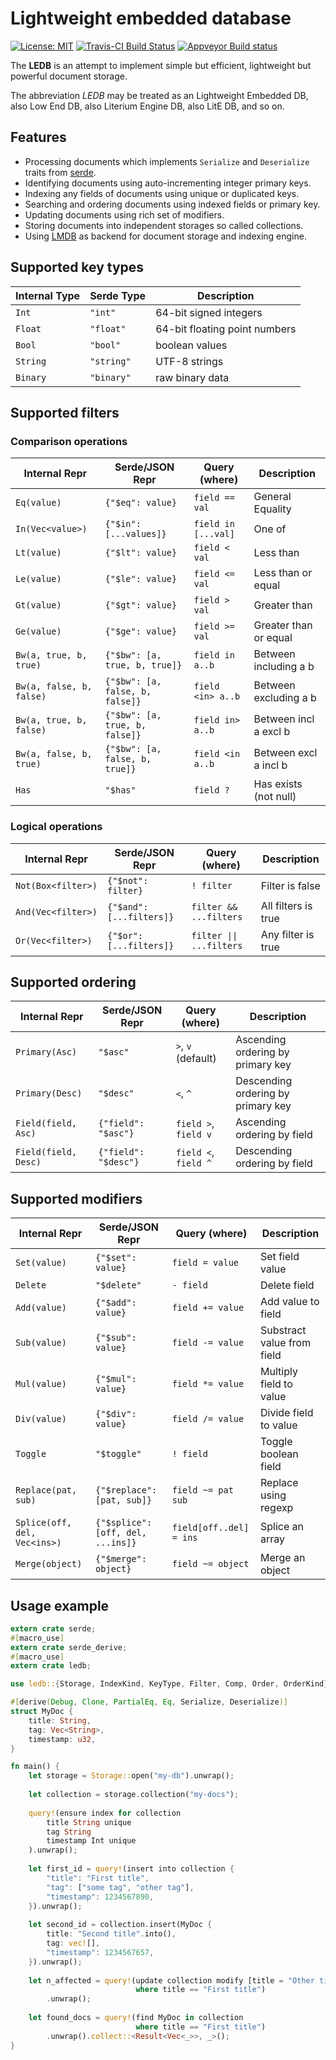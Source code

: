 # Lightweight embedded database

[![License: MIT](https://img.shields.io/badge/License-MIT-brightgreen.svg)](https://opensource.org/licenses/MIT)
[![Travis-CI Build Status](https://travis-ci.org/katyo/ledb.svg?branch=master)](https://travis-ci.org/katyo/ledb)
[![Appveyor Build status](https://ci.appveyor.com/api/projects/status/1wrmhivii22emfxg)](https://ci.appveyor.com/project/katyo/ledb)

The **LEDB** is an attempt to implement simple but efficient, lightweight but powerful document storage.

The abbreviation *LEDB* may be treated as an Lightweight Embedded DB, also Low End DB, also Literium Engine DB, also LitE DB, and so on.

## Features

* Processing documents which implements `Serialize` and `Deserialize` traits from [serde](https://serde.rs/).
* Identifying documents using auto-incrementing integer primary keys.
* Indexing any fields of documents using unique or duplicated keys.
* Searching and ordering documents using indexed fields or primary key.
* Updating documents using rich set of modifiers.
* Storing documents into independent storages so called collections.
* Using [LMDB](https://en.wikipedia.org/wiki/Lightning_Memory-Mapped_Database) as backend for document storage and indexing engine.

## Supported key types

| Internal Type | Serde Type | Description                   |
| ------------- | ---------  | -----------                   |
| `Int`         | `"int"`    | 64-bit signed integers        |
| `Float`       | `"float"`  | 64-bit floating point numbers |
| `Bool`        | `"bool"`   | boolean values                |
| `String`      | `"string"` | UTF-8 strings                 |
| `Binary`      | `"binary"` | raw binary data               |

## Supported filters

### Comparison operations

| Internal Repr            | Serde/JSON Repr                 | Query (where)       | Description           |
| -------------            | ---------------                 | -------------       | -----------           |
| `Eq(value)`              | `{"$eq": value}`                | `field == val`      | General Equality      |
| `In(Vec<value>)`         | `{"$in": [...values]}`          | `field in [...val]` | One of                |
| `Lt(value)`              | `{"$lt": value}`                | `field < val`       | Less than             |
| `Le(value)`              | `{"$le": value}`                | `field <= val`      | Less than or equal    |
| `Gt(value)`              | `{"$gt": value}`                | `field > val`       | Greater than          |
| `Ge(value)`              | `{"$ge": value}`                | `field >= val`      | Greater than or equal |
| `Bw(a, true, b, true)`   | `{"$bw": [a, true, b, true]}`   | `field in a..b`     | Between including a b |
| `Bw(a, false, b, false)` | `{"$bw": [a, false, b, false]}` | `field <in> a..b`   | Between excluding a b |
| `Bw(a, true, b, false)`  | `{"$bw": [a, true, b, false]}`  | `field in> a..b`    | Between incl a excl b |
| `Bw(a, false, b, true)`  | `{"$bw": [a, false, b, true]}`  | `field <in a..b`    | Between excl a incl b |
| `Has`                    | `"$has"`                        | `field ?`           | Has exists (not null) |

### Logical operations

| Internal Repr      | Serde/JSON Repr          | Query (where)            | Description         |
| -------------      | ---------------          | -------------            | -----------         |
| `Not(Box<filter>)` | `{"$not": filter}`       | `! filter`               | Filter is false     |
| `And(Vec<filter>)` | `{"$and": [...filters]}` | `filter && ...filters`   | All filters is true |
| `Or(Vec<filter>)`  | `{"$or": [...filters]}`  | `filter \|\| ...filters` | Any filter is true  |

## Supported ordering

| Internal Repr        | Serde/JSON Repr      | Query (where)        | Description                        |
| -------------        | ---------------      | -------------        | -----------                        |
| `Primary(Asc)`       | `"$asc"`             | `>`, `v` (default)   | Ascending ordering by primary key  |
| `Primary(Desc)`      | `"$desc"`            | `<`, `^`             | Descending ordering by primary key |
| `Field(field, Asc)`  | `{"field": "$asc"}`  | `field >`, `field v` | Ascending ordering by field        |
| `Field(field, Desc)` | `{"field": "$desc"}` | `field <`, `field ^` | Descending ordering by field       |

## Supported modifiers

| Internal Repr                | Serde/JSON Repr                   | Query (where)           | Description                |
| -------------                | ---------------                   | -------------           | -----------                |
| `Set(value)`                 | `{"$set": value}`                 | `field = value`         | Set field value            |
| `Delete`                     | `"$delete"`                       | `- field`               | Delete field               |
| `Add(value)`                 | `{"$add": value}`                 | `field += value`        | Add value to field         |
| `Sub(value)`                 | `{"$sub": value}`                 | `field -= value`        | Substract value from field |
| `Mul(value)`                 | `{"$mul": value}`                 | `field *= value`        | Multiply field to value    |
| `Div(value)`                 | `{"$div": value}`                 | `field /= value`        | Divide field to value      |
| `Toggle`                     | `"$toggle"`                       | `! field`               | Toggle boolean field       |
| `Replace(pat, sub)`          | `{"$replace": [pat, sub]}`        | `field ~= pat sub`      | Replace using regexp       |
| `Splice(off, del, Vec<ins>)` | `{"$splice": [off, del, ...ins]}` | `field[off..del] = ins` | Splice an array            |
| `Merge(object)`              | `{"$merge": object}`              | `field ~= object`       | Merge an object            |

## Usage example

```rust
extern crate serde;
#[macro_use]
extern crate serde_derive;
#[macro_use]
extern crate ledb;

use ledb::{Storage, IndexKind, KeyType, Filter, Comp, Order, OrderKind};

#[derive(Debug, Clone, PartialEq, Eq, Serialize, Deserialize)]
struct MyDoc {
    title: String,
    tag: Vec<String>,
    timestamp: u32,
}

fn main() {
    let storage = Storage::open("my-db").unwrap();
    
    let collection = storage.collection("my-docs");
    
    query!(ensure index for collection
        title String unique
        tag String
        timestamp Int unique
    ).unwrap();
    
    let first_id = query!(insert into collection {
        "title": "First title",
        "tag": ["some tag", "other tag"],
        "timestamp": 1234567890,
    }).unwrap();
    
    let second_id = collection.insert(MyDoc {
        title: "Second title".into(),
        tag: vec![],
        "timestamp": 1234567657,
    }).unwrap();
    
    let n_affected = query!(update collection modify [title = "Other title"]
                            where title == "First title")
        .unwrap();
    
    let found_docs = query!(find MyDoc in collection
                            where title == "First title")
        .unwrap().collect::<Result<Vec<_>>, _>();
}
```
